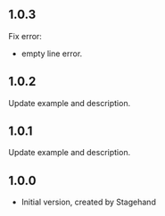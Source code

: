 ## 1.0.3

Fix error:

- empty line error.

## 1.0.2

Update example and description.

## 1.0.1

Update example and description.

## 1.0.0

- Initial version, created by Stagehand
